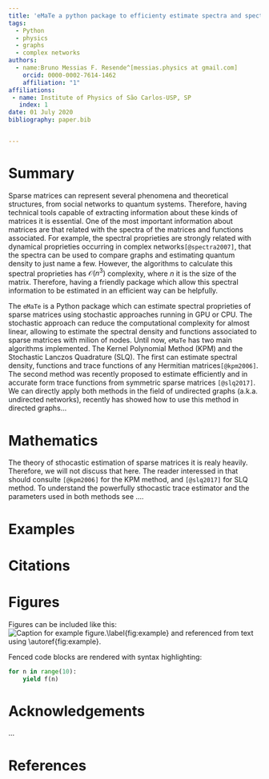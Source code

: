 ```yaml
---
title: 'eMaTe a python package to efficienty estimate spectra and spectral functions of sparse matrices'
tags:
  - Python
  - physics
  - graphs
  - complex networks
authors:
  - name:Bruno Messias F. Resende^[messias.physics at gmail.com]
    orcid: 0000-0002-7614-1462
    affiliation: "1" 
affiliations:
 - name: Institute of Physics of São Carlos-USP, SP
   index: 1
date: 01 July 2020
bibliography: paper.bib


---
```


# Summary

Sparse matrices can represent several phenomena and theoretical structures, from social networks to quantum systems. Therefore, having technical tools capable of extracting information about these kinds of matrices it is essential. One of the most important information about matrices are that related with the spectra of the matrices and functions associated. For example, the spectral proprieties are strongly related with dynamical proprieties occurring in complex networks`[@spectra2007]`, that the spectra can  be used to compare graphs and estimating quantum density to just name a few. However, the algorithms to calculate this spectral proprieties has $\mathcal O(n^3)$ complexity, where $n$ it is the size of the matrix. Therefore, having a friendly package which allow this spectral information to be estimated in an efficient way can be helpfully.

The `eMaTe` is a Python package which can estimate spectral proprieties of sparse matrices using stochastic approaches running in GPU or CPU. The stochastic approach can reduce the computational complexity for almost linear, allowing to estimate the spectral density and functions associated to sparse matrices with milion of nodes. Until now, `eMaTe` has two main algorithms implemented. The Kernel Polynomial Method (KPM) and the Stochastic Lanczos Quadrature (SLQ). The first can estimate spectral density, functions and trace functions of any Hermitian matrices`[@kpm2006]`. The second method was recently proposed to estimate efficiently and in accurate form trace functions from symmetric sparse matrices `[@slq2017]`. We can directly apply both methods in the field of undirected graphs (a.k.a. undirected networks), recently has showed how to use this method in directed graphs... 



# Mathematics

The theory of sthocastic estimation of sparse matrices it is realy heavily. Therefore, we will not  discuss that here. The reader interessed in that should consulte `[@kpm2006]` for the KPM method, and `[@slq2017]` for SLQ method. To understand the powerfully sthocastic trace estimator and  the parameters used in both methods see ....



# Examples

# Citations



# Figures

Figures can be included like this:
![Caption for example figure.\label{fig:example}](figure.png)
and referenced from text using \autoref{fig:example}.

Fenced code blocks are rendered with syntax highlighting:
```python
for n in range(10):
    yield f(n)
```	

# Acknowledgements

...

# References

